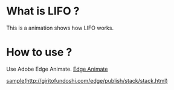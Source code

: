 # What is LIFO ?

This is a animation shows how LIFO works.

# How to use ?
Use Adobe Edge Animate.
[Edge Animate](http://html.adobe.com/edge/animate/)

[sample(http://giritofundoshi.com/edge/publish/stack/stack.html)](http://giritofundoshi.com/edge/publish/stack/stack.html)